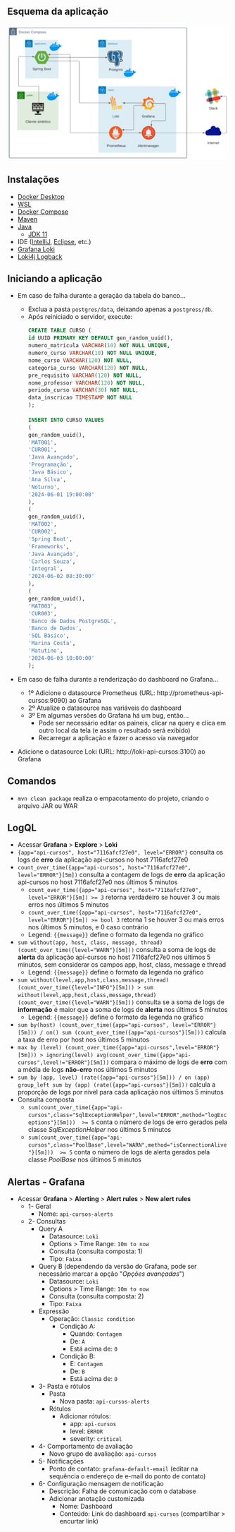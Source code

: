 ## Esquema da aplicação
![Esquema da aplicação](img/20250822205926.png)

## Instalações
- [Docker Desktop](https://docs.docker.com/desktop/install/windows-install/)
- [WSL](https://learn.microsoft.com/pt-br/windows/wsl/install)
- [Docker Compose](https://docs.docker.com/compose/install/)
- [Maven](https://maven.apache.org/install.html)
- [Java](https://www.oracle.com/java/technologies/downloads/)
  - [JDK 11](https://www.oracle.com/br/java/technologies/javase/jdk11-archive-downloads.html)
- IDE ([IntelliJ](https://www.jetbrains.com/pt-br/idea/#), [Eclipse](https://eclipseide.org/), etc.)
- [Grafana Loki](https://grafana.com/oss/loki/)
- [Loki4j Logback](https://loki4j.github.io/loki-logback-appender/)

## Iniciando a aplicação
- Em caso de falha durante a geração da tabela do banco...
    - Exclua a pasta `postgres/data`, deixando apenas a `postgress/db`.
    - Após reiniciado o servidor, execute:
        ```sql
        CREATE TABLE CURSO (
        id UUID PRIMARY KEY DEFAULT gen_random_uuid(),
        numero_matricula VARCHAR(10) NOT NULL UNIQUE,
        numero_curso VARCHAR(10) NOT NULL UNIQUE,
        nome_curso VARCHAR(120) NOT NULL,
        categoria_curso VARCHAR(120) NOT NULL,
        pre_requisito VARCHAR(120) NOT NULL,
        nome_professor VARCHAR(120) NOT NULL,
        periodo_curso VARCHAR(30) NOT NULL,
        data_inscricao TIMESTAMP NOT NULL
        );
        
        INSERT INTO CURSO VALUES
        (
        gen_random_uuid(),
        'MAT001',
        'CUR001',
        'Java Avançado',
        'Programação',
        'Java Básico',
        'Ana Silva',
        'Noturno',
        '2024-06-01 19:00:00'
        ),
        (
        gen_random_uuid(),
        'MAT002',
        'CUR002',
        'Spring Boot',
        'Frameworks',
        'Java Avançado',
        'Carlos Souza',
        'Integral',
        '2024-06-02 08:30:00'
        ),
        (
        gen_random_uuid(),
        'MAT003',
        'CUR003',
        'Banco de Dados PostgreSQL',
        'Banco de Dados',
        'SQL Básico',
        'Marina Costa',
        'Matutino',
        '2024-06-03 10:00:00'
        );
        ```
- Em caso de falha durante a renderização do dashboard no Grafana...
  - 1º Adicione o datasource Prometheus (URL: http://prometheus-api-cursos:9090) ao Grafana
  - 2º Atualize o datasource nas variáveis do dashboard
  - 3º Em algumas versões do Grafana há um bug, então...
    - Pode ser necessário editar os paineis, clicar na query e clica em outro local da tela (e assim o resultado será exibido)
    - Recarregar a aplicação e fazer o acesso via navegador

- Adicione o datasource Loki (URL: http://loki-api-cursos:3100) ao Grafana

## Comandos
- `mvn clean package` realiza o empacotamento do projeto, criando o arquivo JAR ou WAR

## LogQL
- Acessar **Grafana** > **Explore** > **Loki**
- `{app="api-cursos", host="7116afcf27e0", level="ERROR"}` consulta os logs de **erro** da aplicação api-cursos no host 7116afcf27e0
- `count_over_time({app="api-cursos", host="7116afcf27e0", level="ERROR"}[5m])` consulta a contagem de logs de **erro** da aplicação api-cursos no host 7116afcf27e0 nos últimos 5 minutos
  - `count_over_time({app="api-cursos", host="7116afcf27e0", level="ERROR"}[5m]) >= 3` retorna verdadeiro se houver 3 ou mais erros nos últimos 5 minutos
  - `count_over_time({app="api-cursos", host="7116afcf27e0", level="ERROR"}[5m]) >= bool 3` retorna 1 se houver 3 ou mais erros nos últimos 5 minutos, e 0 caso contrário
  - Legend: `{{message}}` define o formato da legenda no gráfico
- `sum without(app, host, class, message, thread) (count_over_time({level="WARN"}[5m]))` consulta a soma de logs de **alerta** da aplicação api-cursos no host 7116afcf27e0 nos últimos 5 minutos, sem considerar os campos app, host, class, message e thread
  - Legend: `{{message}}` define o formato da legenda no gráfico
- `sum without(level,app,host,class,message,thread) (count_over_time({level="INFO"}[5m])) > sum without(level,app,host,class,message,thread) (count_over_time({level="WARN"}[5m]))` consulta se a soma de logs de **informação** é maior que a soma de logs de **alerta** nos últimos 5 minutos
  - Legend: `{{message}}` define o formato da legenda no gráfico
- `sum by(host) (count_over_time({app="api-cursos", level="ERROR"}[5m])) / on() sum (count_over_time({app="api-cursos"}[5m]))` calcula a taxa de erro por host nos últimos 5 minutos
- `max by (level) (count_over_time({app="api-cursos",level="ERROR"}[5m])) > ignoring(level) avg(count_over_time({app="api-cursos",level!="ERROR"}[5m]))` compara o máximo de logs de **erro** com a média de logs **não-erro** nos últimos 5 minutos
- `sum by (app, level) (rate({app="api-cursos"}[5m])) / on (app) group_left sum by (app) (rate({app="api-cursos"}[5m]))` calcula a proporção de logs por nível para cada aplicação nos últimos 5 minutos
- Consulta composta
  - `sum(count_over_time({app="api-cursos",class="SqlExceptionHelper",level="ERROR",method="logExceptions"}[5m]))  >= 5` conta o número de logs de erro gerados pela classe _SqlExceptionHelper_ nos últimos 5 minutos 
  - `sum(count_over_time({app="api-cursos",class="PoolBase",level="WARN",method="isConnectionAlive"}[5m]))  >= 5` conta o número de logs de alerta gerados pela classe _PoolBase_ nos últimos 5 minutos

## Alertas - Grafana
- Acessar **Grafana** > **Alerting** > **Alert rules** > **New alert rules**    
  - 1- Geral
    - Nome: `api-cursos-alerts`
  - 2- Consultas
    - Query A
      - Datasource: `Loki`
      - Options > Time Range: `10m to now`
      - Consulta (consulta composta: 1)
      - Tipo: `Faixa` 
    - Query B (dependendo da versão do Grafana, pode ser necessário marcar a opção "_Opções avançadas_")
      - Datasource: `Loki`
      - Options > Time Range: `10m to now`
      - Consulta (consulta composta: 2)
      - Tipo: `Faixa` 
    - Expressão
      - Operação: `Classic condition`
        - Condição A: 
          - Quando: `Contagem`
          - De: `A`
          - Está acima de: `0`
        - Condição B:
          - E: `Contagem`
          - De: `B`
          - Está acima de: `0`
    - 3- Pasta e rótulos
      - Pasta 
        - Nova pasta: `api-cursos-alerts`
      - Rótulos
        - Adicionar rótulos: 
          - app: `api-cursos`
          - level: `ERROR`
          - severity: `critical`
    - 4- Comportamento de avaliação
      - Novo grupo de avaliação: `api-cursos`
    - 5- Notificações
      - Ponto de contato: `grafana-default-email` (editar na sequência o endereço de e-mail do ponto de contato)
    - 6- Configuração mensagem de notificação
      - Descrição: Falha de comunicação com o database
      - Adicionar anotação customizada
        - Nome: Dashboard
        - Conteúdo: Link do dashboard `api-cursos` (compartilhar > encurtar link)